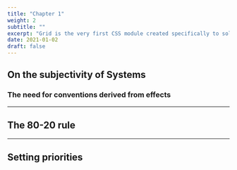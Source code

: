 ```yaml
---
title: "Chapter 1"
weight: 2
subtitle: ""
excerpt: "Grid is the very first CSS module created specifically to solve the layout problems we’ve all been hacking our way around for as long as we’ve been making websites."
date: 2021-01-02
draft: false
---
```


<!--- {{< here >}} --->


## On the subjectivity of Systems

### The need for conventions derived from effects 

---

## The 80-20 rule 

---
## Setting priorities


